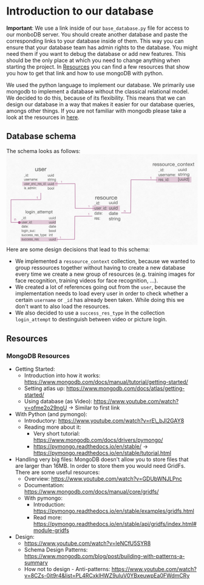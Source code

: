 # Introduction to our database
**Important**: We use a link inside of our `base_database.py` file for access
to our monboDB server. You should create another database and paste the
corresponding links to your database inside of them. This way you can ensure
that your database team has admin rights to the database. You might need them
if you want to debug the database or add new features. This should be the only
place at which you need to change anything when starting the project. In
[Resources](##Resources) you can find a few resources that show you how to get
that link and how to use mongoDB with python.

We used the python language to implement our database. We primarily use 
mongodb to implement a database without the classical relational model. We
decided to do this, because of its flexibility. This means that we can design
our database in a way that makes it easier for our database queries, amongs
other things. If you are not familiar with mongodb please take a look at the
resources in [here](#mongodb_resources).

## Database schema
The schema looks as follows:
![DB schema image](../images/db_schema.png)
Here are some design decisions that lead to this schema:
- We implemented a `ressource_context` collection, because we 
wanted to group ressources together without having to create a new
database every time we create a new group of resources 
(e.g. training images for face recognition, training videos for face 
recognition, ...).
- We created a lot of references going out from the `user`, because the 
implementation needs to load every user in order to check whether a certain
`username` or `_id` has already been taken. While doing this we don't want
to also load the resources.
- We also decided to use a `success_res_type` in the collection 
`login_attempt` to destinguish between video or picture login.

## Resources
### MongoDB Resources
- Getting Started:
    - Introduction into how it works: 
      https://www.mongodb.com/docs/manual/tutorial/getting-started/
    - Setting atlas up: https://www.mongodb.com/docs/atlas/getting-started/ 
    - Using database (as Video): https://www.youtube.com/watch?v=ofme2o29ngU
      -> Similar to first link
- With Python (and pymongo):
    - Introductory: https://www.youtube.com/watch?v=rE\_bJl2GAY8
    - Reading more about it: 
        - Very short tutorial: https://www.mongodb.com/docs/drivers/pymongo/
        - https://pymongo.readthedocs.io/en/stable/
          -> https://pymongo.readthedocs.io/en/stable/tutorial.html
- Handling very big files: MongoDB doesn't allow you to store files that
are larger than 16MB. In order to store them you would need GridFs. 
There are some useful resources:
    - Overview: https://www.youtube.com/watch?v=GDUbWNJLPnc
    - Documentation: https://www.mongodb.com/docs/manual/core/gridfs/
    - With pymongo: 
        - Introduction: https://pymongo.readthedocs.io/en/stable/examples/gridfs.html
        - Read more: https://pymongo.readthedocs.io/en/stable/api/gridfs/index.html#module-gridfs
- Design: 
    - https://www.youtube.com/watch?v=leNCfU5SYR8
    - Schema Design Patterns: https://www.mongodb.com/blog/post/building-with-patterns-a-summary
    - How not to design - Anti-patterns: https://www.youtube.com/watch?v=8CZs-0it9r4&list=PL4RCxklHWZ9uluV0YBxeuwpEa0FWdmCRy
